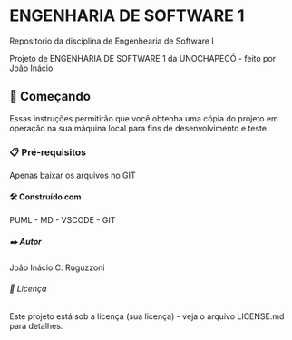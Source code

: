 <h1>ENGENHARIA DE SOFTWARE 1</h1>
<p>Repositorio da disciplina de Engenhearia de Software I</p>
<p>Projeto de ENGENHARIA DE SOFTWARE 1 da UNOCHAPECÓ - feito por João Inácio</p>
<h2>🚀 Começando</h2>
<p>Essas instruções permitirão que você obtenha uma cópia do projeto em operação na sua máquina local para fins de desenvolvimento e teste.</p>
<h3>📋 Pré-requisitos</h3>
<p>Apenas baixar os arquivos no GIT</p>
<h4>🛠️ Construído com</h4>
<h>PUML - MD - VSCODE - GIT</h>
<h5>✒️ Autor</h5>
<p>João Inácio C. Ruguzzoni</p>
<h6>📄 Licença</h6>
<p>Este projeto está sob a licença (sua licença) - veja o arquivo LICENSE.md para detalhes.</p>

